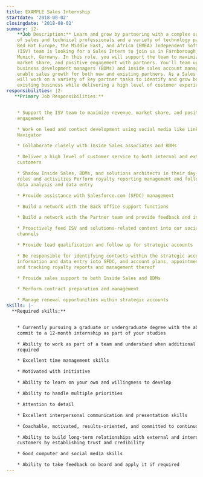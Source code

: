 ```yaml
---
title: EXAMPLE Sales Internship
startdate: '2018-08-02'
closingdate: '2018-08-02'
summary: |2-
    **Job Description:** Learn and grow by partnering with a complex sales force
    of sales and technical professionals and a variety of technology partners. The
    Red Hat Europe, the Middle East, and Africa (EMEA) Independent Software Vendor
    (ISV) team is looking for a Sales Intern to join us in Farnborough, U.K. or
    Munich, Germany. In this role, you will support the team to maximize revenue,
    market share, and positive engagement with partners. You'll team up with
    business development managers (BDMs) and inside sales account managers to
    enable sales growth for both new and existing partners. As a Sales Intern, you
    will work on a variety of key partner tasks to identify and grow both new and
    existing business while delivering a high level of customer experience.
responsibilities: |2-
   **Primary Job Responsibilities:** 


    * Support the ISV team to maximize revenue, market share, and positive
    engagement

    * Work on lead and contact development using social media like LinkedIn Sales
    Navigator

    * Collaborate closely with Inside Sales associates and BDMs

    * Deliver a high level of customer service to both internal and external
    customers

    * Shadow Inside Sales, BDMs, and solutions architects in their day-to-day
    roles and activities Perform royalty reporting management and follow up and
    data analysis and data entry

    * Provide assistance with Salesforce.com (SFDC) management

    * Build a network with the Back Office support functions

    * Build a network with the Partner team and provide feedback and input

    * Proactively feed ISV and solutions-related content into our social media
    channels

    * Provide lead qualification and follow up for strategic accounts

    * Be responsible for identifying contacts within the strategic accounts,
    information and data entry into SFDC, and account plans, appointment setting,
    and tracking royalty reports and management thereof

    * Provide sales support to both Inside Sales and BDMs

    * Perform contract preparation and management

    * Manage renewal opportunities within strategic accounts
skills: |-
  **Required skills:**


    * Currently pursuing a graduate or undergraduate degree with the ability to
    commit to a 12-month internship as part of your studies

    * Ability to work as part of a team and understand when additional input is
    required

    * Excellent time management skills

    * Motivated with initiative

    * Ability to learn on your own and willingness to develop

    * Ability to handle multiple priorities

    * Attention to detail

    * Excellent interpersonal communication and presentation skills

    * Coachable, motivated, results-oriented, and committed to continuous learning

    * Ability to build long-term relationships with external and internal
    customers by establishing trust and credibility

    * Good computer and social media skills

    * Ability to take feedback on board and apply it if required
---
```


